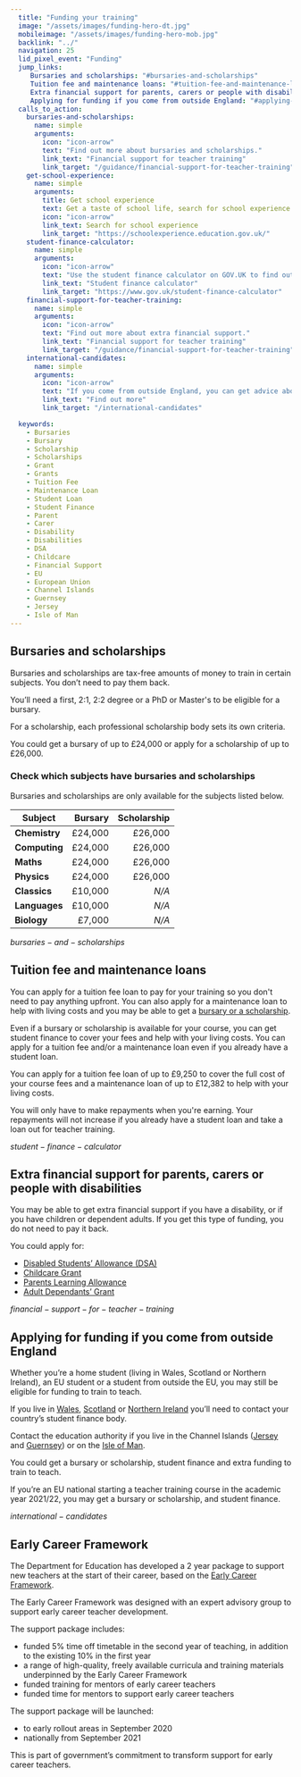 ```yaml
---
  title: "Funding your training"
  image: "/assets/images/funding-hero-dt.jpg"
  mobileimage: "/assets/images/funding-hero-mob.jpg"
  backlink: "../"
  navigation: 25
  lid_pixel_event: "Funding"
  jump_links:
     Bursaries and scholarships: "#bursaries-and-scholarships"
     Tuition fee and maintenance loans: "#tuition-fee-and-maintenance-loans"
     Extra financial support for parents, carers or people with disabilities: "#extra-financial-support-for-parents-carers-or-people-with-disabilities"
     Applying for funding if you come from outside England: "#applying-for-funding-if-you-come-from-outside-england"
  calls_to_action:
    bursaries-and-scholarships:
      name: simple
      arguments:
        icon: "icon-arrow"
        text: "Find out more about bursaries and scholarships."
        link_text: "Financial support for teacher training"
        link_target: "/guidance/financial-support-for-teacher-training"
    get-school-experience:
      name: simple
      arguments:
        title: Get school experience
        text: Get a taste of school life, search for school experience near you or online.
        icon: "icon-arrow"
        link_text: Search for school experience
        link_target: "https://schoolexperience.education.gov.uk/"
    student-finance-calculator:
      name: simple
      arguments:
        icon: "icon-arrow"
        text: "Use the student finance calculator on GOV.UK to find out how much you can get."
        link_text: "Student finance calculator"
        link_target: "https://www.gov.uk/student-finance-calculator"
    financial-support-for-teacher-training:
      name: simple
      arguments:
        icon: "icon-arrow"
        text: "Find out more about extra financial support."
        link_text: "Financial support for teacher training"
        link_target: "/guidance/financial-support-for-teacher-training"
    international-candidates:
      name: simple
      arguments:
        icon: "icon-arrow"
        text: "If you come from outside England, you can get advice about training to be a teacher and find out more about coming to train in England."
        link_text: "Find out more"
        link_target: "/international-candidates"

  keywords:
    - Bursaries
    - Bursary
    - Scholarship
    - Scholarships
    - Grant
    - Grants
    - Tuition Fee
    - Maintenance Loan
    - Student Loan
    - Student Finance
    - Parent
    - Carer
    - Disability
    - Disabilities
    - DSA
    - Childcare
    - Financial Support
    - EU
    - European Union
    - Channel Islands
    - Guernsey
    - Jersey
    - Isle of Man
---
```


## Bursaries and scholarships

Bursaries and scholarships are tax-free amounts of money to train in certain subjects. You don’t need to pay them back.

You’ll need a first, 2:1, 2:2 degree or a PhD or Master's to be eligible for a bursary.

For a scholarship, each professional scholarship body sets its own criteria.

You could get a bursary of up to £24,000 or apply for a scholarship of up to £26,000.

### Check which subjects have bursaries and scholarships

Bursaries and scholarships are only available for the subjects listed
below.

| Subject       | Bursary  | Scholarship      |
| ------------- | -------: | ---------------: |
| **Chemistry** | £24,000  | £26,000          |
| **Computing** | £24,000  | £26,000          |
| **Maths**     | £24,000  | £26,000          |
| **Physics**   | £24,000  | £26,000          |
| **Classics**  | £10,000  | *N/A*            |
| **Languages** | £10,000  | *N/A*            |
| **Biology**   | £7,000   | *N/A*            |

$bursaries-and-scholarships$

## Tuition fee and maintenance loans

You can apply for a tuition fee loan to pay for your training so you don't need to pay anything upfront. You can also apply for a maintenance loan to help with living costs and you may be able to get a [bursary or a scholarship](#bursaries-and-scholarships).

Even if a bursary or scholarship is available for your course, you can get student finance to cover your fees and help with your living costs. You can apply for a tuition fee and/or a maintenance loan even if you already have a student loan.

You can apply for a tuition fee loan of up to £9,250 to cover the full cost of your course fees and a maintenance loan of up to £12,382 to help with your living costs.

You will only have to make repayments when you're earning. Your repayments will not increase if you already have a student loan and take a loan out for teacher training.

$student-finance-calculator$

## Extra financial support for parents, carers or people with disabilities

You may be able to get extra financial support if you have a disability, or if you have children or dependent adults. If you get this type of funding, you do not need to pay it back.

You could apply for:

* [Disabled Students’ Allowance (DSA)](https://www.gov.uk/disabled-students-allowances-dsas/how-to-claim)
* [Childcare Grant](https://www.gov.uk/childcare-grant)
* [Parents Learning Allowance](https://www.gov.uk/parents-learning-allowance)
* [Adult Dependants’ Grant](https://www.gov.uk/adult-dependants-grant)

$financial-support-for-teacher-training$

## Applying for funding if you come from outside England

Whether you’re a home student (living in Wales, Scotland or Northern Ireland), an EU student or a student from outside the EU, you may still be eligible for funding to train to teach.

If you live in [Wales](http://www.studentfinancewales.co.uk/), [Scotland](http://www.saas.gov.uk/) or [Northern Ireland](http://www.studentfinanceni.co.uk/) you’ll need to contact your country’s student finance body.

Contact the education authority if you live in the Channel Islands ([Jersey](https://www.gov.je/Working/Careers/16To19YearOlds/EnteringHigherEducation/FinancingHigherEducationCourses/FundingDegreeProfessionalQualifications/Pages/index.aspx) and [Guernsey](https://www.gov.gg/article/152744/Policies)) or on the [Isle of Man](https://www.gov.im/student-grants).

You could get a bursary or scholarship, student finance and extra funding to train to teach.

If you’re an EU national starting a teacher training course in the academic year 2021/22, you may get a bursary or scholarship, and student finance.

$international-candidates$

## Early Career Framework

The Department for Education has developed a 2 year package to support new teachers at the start of their career, based on the [Early Career Framework](https://www.gov.uk/government/publications/supporting-early-career-teachers).

The Early Career Framework was designed with an expert advisory group to support early career teacher development.

The support package includes:

* funded 5% time off timetable in the second year of teaching, in addition to the existing 10% in the first year
* a range of high-quality, freely available curricula and training materials underpinned by the Early Career Framework
* funded training for mentors of early career teachers
* funded time for mentors to support early career teachers

The support package will be launched:

* to early rollout areas in September 2020
* nationally from September 2021

This is part of government’s commitment to transform support for early career teachers.
